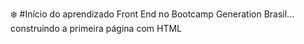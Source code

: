 :snowflake: #Início do aprendizado Front End no Bootcamp Generation Brasil... construindo a primeira página com HTML
